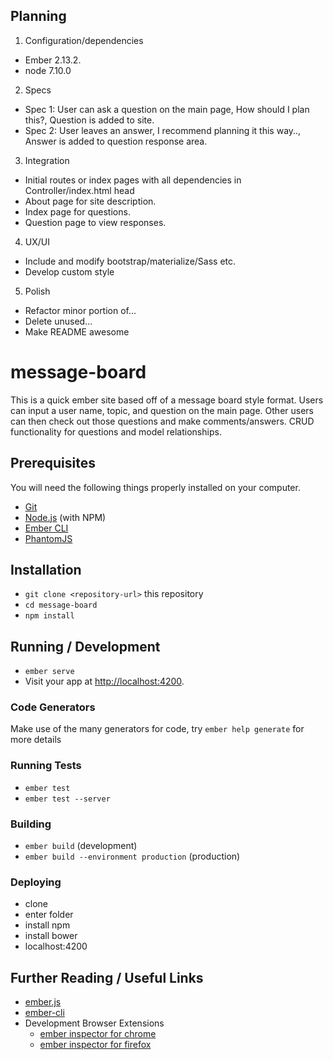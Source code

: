 ## Planning

1. Configuration/dependencies
  * Ember 2.13.2.
  * node 7.10.0

2. Specs
  * Spec 1: User can ask a question on the main page, How should I plan this?, Question is added to site.
  * Spec 2: User leaves an answer, I recommend planning it this way.., Answer is added to question response area.

3. Integration
  * Initial routes or index pages with all dependencies in Controller/index.html head
  * About page for site description.
  * Index page for questions.
  * Question page to view responses.

4. UX/UI
  * Include and modify bootstrap/materialize/Sass etc.
  * Develop custom style

5. Polish
  * Refactor minor portion of...
  * Delete unused...
  * Make README awesome



# message-board

This is a quick ember site based off of a message board style format. Users can input a user name, topic, and question on the main page. Other users can then check out those questions and make comments/answers. CRUD functionality for questions and model relationships.

## Prerequisites

You will need the following things properly installed on your computer.

* [Git](https://git-scm.com/)
* [Node.js](https://nodejs.org/) (with NPM)
* [Ember CLI](https://ember-cli.com/)
* [PhantomJS](http://phantomjs.org/)

## Installation

* `git clone <repository-url>` this repository
* `cd message-board`
* `npm install`

## Running / Development

* `ember serve`
* Visit your app at [http://localhost:4200](http://localhost:4200).

### Code Generators

Make use of the many generators for code, try `ember help generate` for more details

### Running Tests

* `ember test`
* `ember test --server`

### Building

* `ember build` (development)
* `ember build --environment production` (production)

### Deploying

* clone
* enter folder
* install npm
* install bower
* localhost:4200

## Further Reading / Useful Links

* [ember.js](http://emberjs.com/)
* [ember-cli](https://ember-cli.com/)
* Development Browser Extensions
  * [ember inspector for chrome](https://chrome.google.com/webstore/detail/ember-inspector/bmdblncegkenkacieihfhpjfppoconhi)
  * [ember inspector for firefox](https://addons.mozilla.org/en-US/firefox/addon/ember-inspector/)
